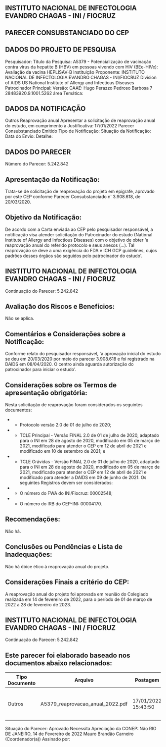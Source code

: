 ## INSTITUTO NACIONAL DE INFECTOLOGIA EVANDRO CHAGAS - INI / FIOCRUZ

## PARECER CONSUBSTANCIADO DO CEP
## DADOS DO PROJETO DE PESQUISA
Pesquisador:
Título da Pesquisa: A5379 - Potencialização de vacinação contra vírus da hepatite B (HBV) em pessoas vivendo com HIV (BEe-HIVe): Avaliação da vacina HEPLISAV-B
Instituição Proponente: INSTITUTO NACIONAL DE INFECTOLOGIA EVANDRO CHAGAS - INI/FIOCRUZ Division of AIDS US National Institute of Allergy and Infectious Diseases Patrocinador Principal:
Versão:
CAAE:
Hugo Perazzo Pedroso Barbosa
7
28483920.9.1001.5262
área Temática:
## DADOS DA NOTIFICAÇÃO
Outros
Reaprovação anual
Apresentar a solicitação de reaprovação anual do estudo, em cumprimento à Justificativa:
17/01/2022
Parecer Consubstanciado Emitido
Tipo de Notificação:
Situação da Notificação:
Data do Envio:
Detalhe:
## DADOS DO PARECER
Número do Parecer:
5.242.842
## Apresentação da Notificação:
Trata-se de solicitação de reaprovação do projeto em epígrafe, aprovado por este CEP conforme Parecer Consubstanciado n' 3.908.618, de 20/03/2020.
## Objetivo da Notificação:
De acordo com a Carta enviada ao CEP pelo pesquisador responsável, a notificação visa atender solicitação do Patrocinador do estudo (National Institute of Allergy and Infectious Diseases) com o objetivo de obter 'a reaprovação anual do referido protocolo e seus anexos (...). Tal reaprovação se deve a uma exigência do FDA e ICH GCP guidelines, cujos padrões desses órgãos são seguidos pelo patrocinador do estudo'.
## INSTITUTO NACIONAL DE INFECTOLOGIA EVANDRO CHAGAS - INI / FIOCRUZ
Continuação do Parecer: 5.242.842
## Avaliação dos Riscos e Benefícios:
Não se aplica.
## Comentários e Considerações sobre a Notificação:
Conforme relato do pesquisador responsável, 'a aprovação inicial do estudo se deu em 20/03/2020 por meio do parecer 3.908.618 e foi registrado na DAIDS em 08/04/2020. O centro ainda aguarda autorização do patrocinador para iniciar o estudo'.
## Considerações sobre os Termos de apresentação obrigatória:
Nesta solicitação de reaprovação foram considerados os seguintes documentos:
- - Protocolo versão 2.0 de 01 de julho de 2020;
- - TCLE Principal - Versão FINAL 2.0 de 01 de julho de 2020, adaptado para o INI em 28 de agosto de 2020, modificado em 05 de março de 2021, modificado para atender o CEP em 12 de abril de 2021 e modificado em 10 de setembro de 2021; e
- - TCLE Grávidas - Versão FINAL 2.0 de 01 de julho de 2020, adaptado para o INI em 28 de agosto de 2020, modificado em 05 de março de 2021, modificado para atender o CEP em 12 de abril de 2021 e modificado para atender a DAIDS em 09 de junho de 2021.
Os seguintes Registros devem ser considerados:
- - O número do FWA do INI/Fiocruz: 00002548;
- - O número do IRB do CEP-INI: 00004170.
## Recomendações:
Não há.
## Conclusões ou Pendências e Lista de Inadequações:
Não há óbice ético à reaprovação anual do projeto.
## Considerações Finais a critério do CEP:
A reaprovação anual do projeto foi aprovada em reunião do Colegiado realizada em 14 de fevereiro de 2022, para o período de 01 de março de 2022 a 28 de fevereiro de 2023.
## INSTITUTO NACIONAL DE INFECTOLOGIA EVANDRO CHAGAS - INI / FIOCRUZ

Continuação do Parecer: 5.242.842
## Este parecer foi elaborado baseado nos documentos abaixo relacionados:
| Tipo Documento   | Arquivo                          | Postagem            | Autor                       | Situação   |
|------------------|----------------------------------|---------------------|-----------------------------|------------|
| Outros           | A5379_reaprovacao_anual_2022.pdf | 17/01/2022 15:43:50 | THIAGO PAIVA NUNES DA SILVA | Postado    |
Situação do Parecer:
Aprovado
Necessita Apreciação da CONEP:
Não
RIO DE JANEIRO, 14 de Fevereiro de 2022
Mauro Brandão Carneiro (Coordenador(a)) Assinado por:
